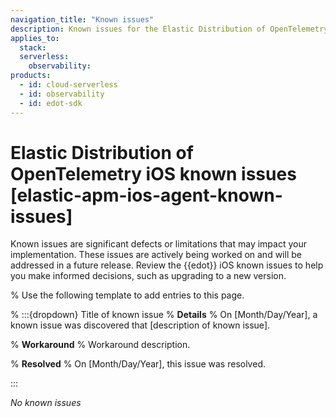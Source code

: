 ```yaml
---
navigation_title: "Known issues"
description: Known issues for the Elastic Distribution of OpenTelemetry iOS (previously Elastic APM Agent for iOS).
applies_to:
  stack:
  serverless:
    observability:
products:
  - id: cloud-serverless
  - id: observability
  - id: edot-sdk
---
```


# Elastic Distribution of OpenTelemetry iOS known issues [elastic-apm-ios-agent-known-issues]

Known issues are significant defects or limitations that may impact your implementation. These issues are actively being worked on and will be addressed in a future release. Review the {{edot}} iOS known issues to help you make informed decisions, such as upgrading to a new version.

% Use the following template to add entries to this page.

% :::{dropdown} Title of known issue
% **Details** 
% On [Month/Day/Year], a known issue was discovered that [description of known issue].

% **Workaround** 
% Workaround description.

% **Resolved**
% On [Month/Day/Year], this issue was resolved.

:::

_No known issues_